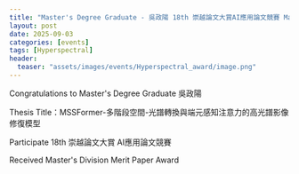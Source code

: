 ```yaml
---
title: "Master's Degree Graduate - 吳政陽 18th 崇越論文大賞AI應用論文競賽 Master's Division Merit Paper Award"
layout: post
date: 2025-09-03
categories: [events]
tags: [Hyperspectral]
header:
  teaser: "assets/images/events/Hyperspectral_award/image.png"
---
```



Congratulations to Master's Degree Graduate 吳政陽

Thesis Title：MSSFormer-多階段空間-光譜轉換與端元感知注意力的高光譜影像修復模型

Participate 18th 崇越論文大賞 AI應用論文競賽

Received Master's Division Merit Paper Award